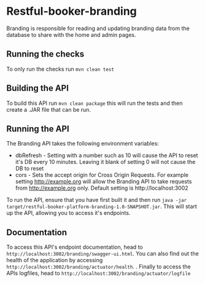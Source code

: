 # Restful-booker-branding

Branding is responsible for reading and updating branding data from the database to share with the home and admin pages.

## Running the checks

To only run the checks run ```mvn clean test```

## Building the API

To build this API run ```mvn clean package``` this will run the tests and then create a .JAR file that can be run.

## Running the API

The Branding API takes the following environment variables:

* dbRefresh - Setting with a number such as 10 will cause the API to reset it's DB every 10 minutes. Leaving it blank of setting 0 will not cause the DB to reset
* cors - Sets the accept origin for Cross Origin Requests. For example setting http://example.org will allow the Branding API to take requests from http://example.org only. Default setting is http://localhost:3002  

To run the API, ensure that you have first built it and then run ```java -jar target/restful-booker-platform-branding-1.0-SNAPSHOT.jar```. This will start up the API, allowing you to access it's endpoints.

## Documentation

To access this API's endpoint documentation, head to ```http://localhost:3002/branding/swagger-ui.html```. You can also find out the health of the application by accessing ```http://localhost:3002/branding/actuator/health```. . Finally to access the APIs logfiles, head to ```http://localhost:3002/branding/actuator/logfile```
